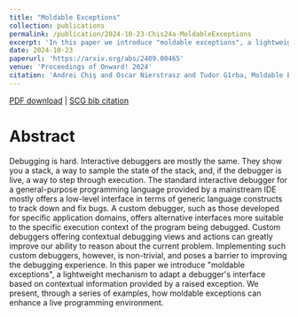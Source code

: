 ```yaml
---
title: "Moldable Exceptions"
collection: publications
permalink: /publication/2024-10-23-Chis24a-MoldableExceptions
excerpt: 'In this paper we introduce "moldable exceptions", a lightweight mechanism to adapt a debugger's interface based on contextual information provided by a raised exception.'
date: 2024-10-23
paperurl: 'https://arxiv.org/abs/2409.00465'
venue: 'Proceedings of Onward! 2024'
citation: 'Andrei Chiş and Oscar Nierstrasz and Tudor Gîrba, Moldable Exceptions, Proceedings of Onward! 2024'
---
```


[PDF download](http://scg.unibe.ch/archive/papers/Chis24aMoldableExceptions.pdf)
| [SCG bib citation](https://scg.unibe.ch/scgbib/?query=Chis24a&filter=Year)

# Abstract

Debugging is hard. Interactive debuggers are mostly the same. They
show you a stack, a way to sample the state of the stack, and, if the debugger
is live, a way to step through execution. The standard interactive debugger for a
general-purpose programming language provided by a mainstream IDE mostly offers a
low-level interface in terms of generic language constructs to track down and fix
bugs. A custom debugger, such as those developed for specific application domains,
offers alternative interfaces more suitable to the specific execution context of
the program being debugged. Custom debuggers offering contextual debugging views
and actions can greatly improve our ability to reason about the current problem.
Implementing such custom debuggers, however, is non-trivial, and poses a barrier
to improving the debugging experience. In this paper we introduce "moldable
exceptions", a lightweight mechanism to adapt a debugger's interface based on
contextual information provided by a raised exception. We present, through a
series of examples, how moldable exceptions can enhance a live programming
environment.


